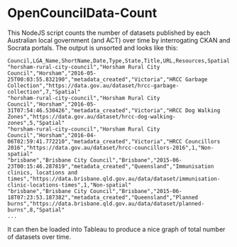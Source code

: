 # OpenCouncilData-Count

This NodeJS script counts the number of datasets published by each Australian local government (and ACT) over time by interrogating CKAN and Socrata portals. The output is unsorted and looks like this:

```
Council,LGA_Name,ShortName,Date,Type,State,Title,URL,Resources,Spatial
"horsham-rural-city-council","Horsham Rural City Council","Horsham","2016-05-25T00:03:55.832190","metadata_created","Victoria","HRCC Garbage Collection","https://data.gov.au/dataset/hrcc-garbage-collection",7,"Spatial"
"horsham-rural-city-council","Horsham Rural City Council","Horsham","2016-05-31T07:54:46.530426","metadata_created","Victoria","HRCC Dog Walking Zones","https://data.gov.au/dataset/hrcc-dog-walking-zones",5,"Spatial"
"horsham-rural-city-council","Horsham Rural City Council","Horsham","2016-04-06T02:59:41.772210","metadata_created","Victoria","HRCC Councillors 2016","https://data.gov.au/dataset/hrcc-councillors-2016",1,"Non-spatial"
"brisbane","Brisbane City Council","Brisbane","2015-06-23T00:15:46.287819","metadata_created","Queensland","Immunisation clinics, locations and times","https://data.brisbane.qld.gov.au/data/dataset/immunisation-clinic-locations-times",1,"Non-spatial"
"brisbane","Brisbane City Council","Brisbane","2015-06-18T07:23:53.187382","metadata_created","Queensland","Planned burns","https://data.brisbane.qld.gov.au/data/dataset/planned-burns",8,"Spatial"
...
```

It can then be loaded into Tableau to produce a nice graph of total number of datasets over time.
